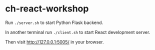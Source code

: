# ch-react-workshop

Run  `./server.sh` to start Python Flask backend.

In another terminal run `./client.sh` to start React development server.

Then visit http://127.0.0.1:5005/ in your browser.
